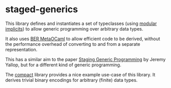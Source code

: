 # staged-generics
This library defines and instantiates a set of typeclasses 
(using [modular implicits](https://github.com/ocamllabs/ocaml-modular-implicits))
to allow generic programming over arbitrary data types.

It also uses [BER MetaOCaml](https://okmij.org/ftp/meta-programming/ber-design.pdf)
to allow efficient code to be derived, without the performance overhead of converting to and from a separate representation.

This has a similar aim to the paper [Staging Generic Programming](https://dl.acm.org/doi/pdf/10.1145/3110273) by Jeremy Yallop,
but for a different kind of generic programming.

The [compact](https://github.com/modular-implicits/compact) library provides a nice example use-case of this library.
It derives trivial binary encodings for arbitrary (finite) data types.
